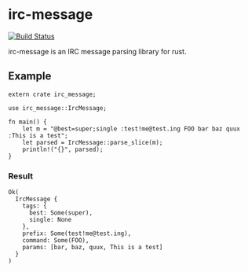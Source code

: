 irc-message
===========

[![Build Status](https://travis-ci.org/TyOverby/irc-message.svg)](https://travis-ci.org/TyOverby/irc-message)

irc-message is an IRC message parsing library for rust.

## Example

```
extern crate irc_message;

use irc_message::IrcMessage;

fn main() {
    let m = "@best=super;single :test!me@test.ing FOO bar baz quux :This is a test";
    let parsed = IrcMessage::parse_slice(m);
    println!("{}", parsed);
}
```

### Result

```
Ok(
  IrcMessage {
    tags: {
      best: Some(super),
      single: None
    },
    prefix: Some(test!me@test.ing),
    command: Some(FOO),
    params: [bar, baz, quux, This is a test]
  }
)
```
